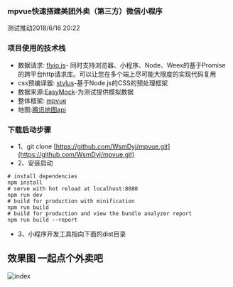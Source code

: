 
### mpvue快速搭建美团外卖（第三方）微信小程序
测试推动2018/6/16 20:22
### 项目使用的技术栈
* 数据请求: [flyio.js](https://github.com/wendux/fly)- 同时支持浏览器、小程序、Node、Weex的基于Promise的跨平台http请求库。可以让您在多个端上尽可能大限度的实现代码复用
* css预编译器: [stylus](https://www.zhangxinxu.com/jq/stylus/)-基于Node.js的CSS的预处理框架
* 数据来源:[EasyMock](https://www.easy-mock.com/mock/5aded45053796b38dd26e970/sell#!method=get)-为测试提供模拟数据
* 整体框架: [mpvue](https://github.com/Meituan-Dianping/mpvue)
* 地图:[腾讯地图api](https://developers.weixin.qq.com/miniprogram/dev/api/)

### 下载启动步骤
* 1、git clone [https://github.com/WsmDyj/mpvue.git](https://github.com/WsmDyj/mpvue.git)
* 2、安装启动
```
# install dependencies
npm install
# serve with hot reload at localhost:8080
npm run dev
# build for production with minification
npm run build
# build for production and view the bundle analyzer report
npm run build --report
```

* 3、小程序开发工具指向下面的dist目录
## 效果图 一起点个外卖吧
![index](https://user-gold-cdn.xitu.io/2018/6/25/164347a3d901b552?w=351&h=628&f=gif&s=2550668)
